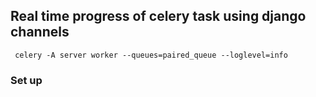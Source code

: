 ## Real time progress of celery task using django channels

` celery -A server worker --queues=paired_queue --loglevel=info`

### Set up
